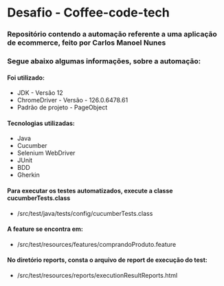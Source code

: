 # Desafio - Coffee-code-tech

### Repositório contendo a automação referente a uma aplicação de ecommerce, feito por Carlos Manoel Nunes
### Segue abaixo algumas informações, sobre a automação:
#### Foi utilizado:
- JDK - Versão 12
- ChromeDriver - Versão - 126.0.6478.61
- Padrão de projeto - PageObject

#### Tecnologias utilizadas:
- Java
- Cucumber
- Selenium WebDriver
- JUnit
- BDD
- Gherkin

#### Para executar os testes automatizados, execute a classe cucumberTests.class
- /src/test/java/tests/config/cucumberTests.class

#### A feature se encontra em:
- /src/test/resources/features/comprandoProduto.feature

#### No diretório reports, consta o arquivo de report de execução do test:
- /src/test/resources/reports/executionResultReports.html

